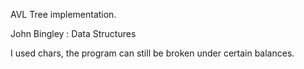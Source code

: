 AVL Tree implementation. 

John Bingley : Data Structures

I used chars, the program can still be broken under certain balances. 

